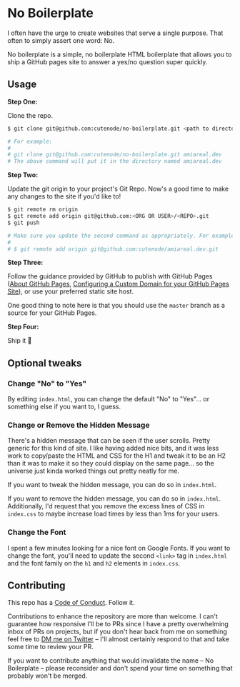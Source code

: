 # No Boilerplate

I often have the urge to create websites that serve a single purpose. That often to simply assert one word: No.

No boilerplate is a simple, no boilerplate HTML boilerplate that allows you to ship a GitHub pages site to answer a yes/no question super quickly.

## Usage

**Step One:**

Clone the repo.

```bash
$ git clone git@github.com:cutenode/no-boilerplate.git <path to directory you want to put it in>

# For example:
#
# git clone git@github.com:cutenode/no-boilerplate.git amiareal.dev
# The above command will put it in the directory named amiareal.dev
```

**Step Two:**

Update the git origin to your project's Git Repo. Now's a good time to make any changes to the site if you'd like to!

```bash
$ git remote rm origin
$ git remote add origin git@github.com:<ORG OR USER>/<REPO>.git
$ git push

# Make sure you update the second command as appropriately. For example, I used this for amiareal.dev:
#
# $ git remote add origin git@github.com:cutenode/amiareal.dev.git
```

**Step Three:**

Follow the guidance provided by GitHub to publish with GitHub Pages ([About GitHub Pages](https://help.github.com/en/articles/about-github-pages), [Configuring a Custom Domain for your GitHub Pages Site](https://help.github.com/en/articles/configuring-a-custom-domain-for-your-github-pages-site)), or use your preferred static site host.

One good thing to note here is that you should use the `master` branch as a source for your GitHub Pages.

**Step Four:**

Ship it 🚢

## Optional tweaks

### Change "No" to "Yes"

By editing `index.html`, you can change the default "No" to "Yes"... or something else if you want to, I guess.

### Change or Remove the Hidden Message

There's a hidden message that can be seen if the user scrolls. Pretty generic for this kind of site. I like having added nice bits, and it was less work to copy/paste the HTML and CSS for the H1 and tweak it to be an H2 than it was to make it so they could display on the same page... so the universe just kinda worked things out pretty neatly for me.

If you want to tweak the hidden message, you can do so in `index.html`.

If you want to remove the hidden message, you can do so in `index.html`. Additionally, I'd request that you remove the excess lines of CSS in `index.css` to maybe increase load times by less than 1ms for your users.

### Change the Font

I spent a few minutes looking for a nice font on Google Fonts. If you want to change the font, you'll need to update the second `<link>` tag in `index.html` and the font family on the `h1` and `h2` elements in `index.css`.

## Contributing

This repo has a [Code of Conduct](./CODE_OF_CONDUCT.md). Follow it.

Contributions to enhance the repository are more than welcome. I can't guarantee how responsive I'll be to PRs since I have a pretty overwhelming inbox of PRs on projects, but if you don't hear back from me on something feel free to [DM me on Twitter](https://twitter.com/bitandbang) – I'll almost certainly respond to that and take some time to review your PR.

If you want to contribute anything that would invalidate the name – No Boilerplate – please reconsider and don't spend your time on something that probably won't be merged.
